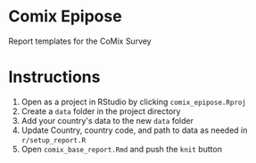 # Comix Epipose

Report templates for the CoMix Survey

# Instructions 

1. Open as a project in RStudio by clicking `comix_epipose.Rproj`
2. Create a `data` folder in the project directory
3. Add your country's data to the new `data` folder
4. Update Country, country code, and path to data as needed in `r/setup_report.R`
4. Open `comix_base_report.Rmd` and push the `knit` button
